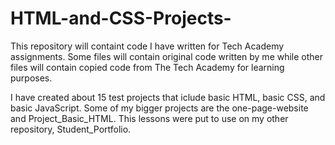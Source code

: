 # HTML-and-CSS-Projects-
This repository will containt code I have written for Tech Academy assignments. Some files will contain original code written by me while other files will contain copied code from The Tech Academy for learning purposes.

I have created about 15 test projects that iclude basic HTML, basic CSS, and basic JavaScript. Some of my bigger projects are the one-page-website and Project_Basic_HTML. This lessons were put to use on my other repository, Student_Portfolio.
